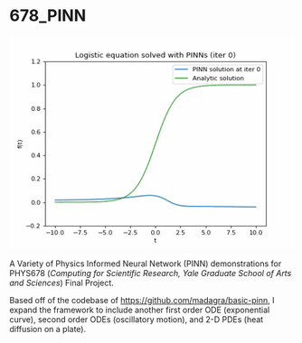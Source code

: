 # 678_PINN

![](https://github.com/P-H-B-D/678_PINN/blob/main/logistic.gif)

A Variety of Physics Informed Neural Network (PINN) demonstrations for PHYS678 (*Computing for Scientific Research, Yale Graduate School of Arts and Sciences*) Final Project.

Based off of the codebase of https://github.com/madagra/basic-pinn, I expand the framework to include another first order ODE (exponential curve), second order ODEs (oscillatory motion), and 2-D PDEs (heat diffusion on a plate). 
